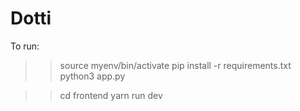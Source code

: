# Dotti
To run:
>> source myenv/bin/activate
>> pip install -r requirements.txt
>> python3 app.py

>> cd frontend
>> yarn run dev
